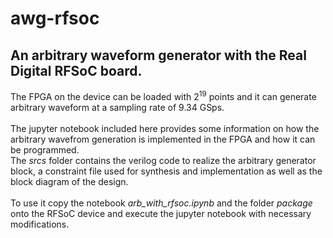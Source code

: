 # awg-rfsoc
## An arbitrary waveform generator with the Real Digital RFSoC board.<br>

The FPGA on the device can be loaded with $2^{19}$ points and it can generate arbitrary waveform at a sampling rate of 9.34 GSps.<br><br>
The jupyter notebook included here provides some information on how the arbitrary wavefrom generation is implemented in the FPGA and how it can be programmed.<br>
The <i>srcs</i> folder contains the verilog code to realize the arbitrary generator block, a constraint file used for synthesis and implementation as well as the block diagram of the design.<br><br>
To use it copy the notebook <i>arb_with_rfsoc.ipynb</i> and the folder <i>package</i> onto the RFSoC device and execute the jupyter notebook with necessary modifications.

